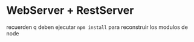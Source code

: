 # WebServer + RestServer

recuerden q deben ejecutar `npm install` para reconstruir los modulos de node
